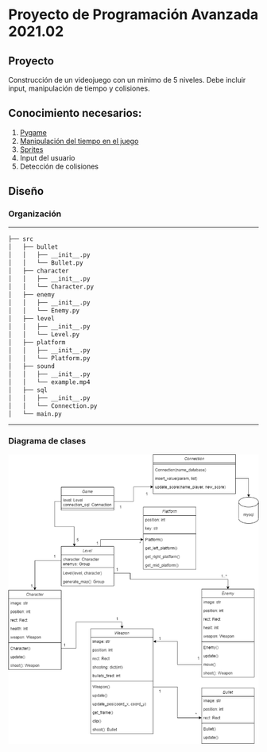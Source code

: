 # Proyecto de Programación Avanzada 2021.02

## Proyecto

Construcción de un videojuego con un mínimo de 5 niveles. Debe incluir input, manipulación de tiempo y colisiones.

## Conocimiento necesarios:

1. [Pygame](https://www.pygame.org/news "Pygame")
2. [Manipulación del tiempo en el juego](https://www.pygame.org/docs/ref/time.html "Manipulación del tiempo en el juego")
3. [Sprites](https://www.pygame.org/docs/ref/sprite.html "Sprites")
4. Input del usuario
5. Detección de colisiones

## Diseño
### Organización
------------
    ├── src
    │   ├── bullet
    │   │   ├── __init__.py
	│   │   └── Bullet.py
    │   ├── character
    │   │   ├── __init__.py
	│   │   └── Character.py
    │   ├── enemy
    │   │   ├── __init__.py
	│   │   └── Enemy.py
    │   ├── level
    │   │   ├── __init__.py
	│   │   └── Level.py
    │   ├── platform
    │   │   ├── __init__.py
	│   │   └── Platform.py
    │   ├── sound
    │   │   ├── __init__.py
	│   │   └── example.mp4
    │   ├── sql
    │   │   ├── __init__.py
	│   │   └── Connection.py
    │   └── main.py
--------
### Diagrama de clases
![Diagrama de clases](img/Proyecto_PA.png)